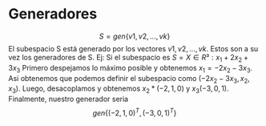  # Generadores
 $$S = gen\{v1,v2,...,vk\}$$
 El subespacio S está generado por los vectores $v1,v2,...,vk$. Estos son a su vez los generadores de S.
Ej: Si el subespacio es $S = X \in R³ : x_1 +2x_2+3x_3$ 
Primero despejamos lo máximo posible y obtenemos $x_1 = -2x_2-3x_3$. Asi obtenemos que podemos definir el subespacio como $(-2x_2-3x_3, x_2, x_3)$. Luego, desacoplamos y obtenemos 
$x_2 * (-2, 1, 0)$ y $x_3(-3, 0, 1)$. Finalmente, nuestro generador seria $$gen\{(-2, 1, 0)^T, (-3, 0, 1)^T\}$$